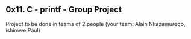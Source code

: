## 0x11. C - printf - Group Project

Project to be done in teams of 2 people (your team: Alain Nkazamurego, ishimwe Paul)